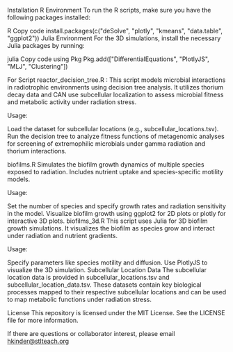 Installation
R Environment
To run the R scripts, make sure you have the following packages installed:

R
Copy code
install.packages(c("deSolve", "plotly", "kmeans", "data.table", "ggplot2"))
Julia Environment
For the 3D simulations, install the necessary Julia packages by running:

julia
Copy code
using Pkg
Pkg.add(["DifferentialEquations", "PlotlyJS", "MLJ", "Clustering"])

For Script reactor_decision_tree.R : 
This script models microbial interactions in radiotrophic environments using decision tree analysis. It utilizes thorium decay data and CAN use subcellular localization to assess microbial fitness and metabolic activity under radiation stress.

Usage:

Load the dataset for subcellular locations (e.g., subcellular_locations.tsv).
Run the decision tree to analyze fitness functions of metagenomic analyses for screening of extremophilic microbials under gamma radiation and thorium interactions.

biofilms.R Simulates the biofilm growth dynamics of multiple species exposed to radiation. Includes nutrient uptake and species-specific motility models.

Usage:

Set the number of species and specify growth rates and radiation sensitivity in the model.
Visualize biofilm growth using ggplot2 for 2D plots or plotly for interactive 3D plots.
biofilms_3d.R
This script uses Julia for 3D biofilm growth simulations. It visualizes the biofilm as species grow and interact under radiation and nutrient gradients.

Usage:

Specify parameters like species motility and diffusion.
Use PlotlyJS to visualize the 3D simulation.
Subcellular Location Data
The subcellular location data is provided in subcellular_locations.tsv and subcellular_location_data.tsv. These datasets contain key biological processes mapped to their respective subcellular locations and can be used to map metabolic functions under radiation stress.

License
This repository is licensed under the MIT License. See the LICENSE file for more information.

If there are questions or collaborator interest, please email hkinder@stlteach.org 
